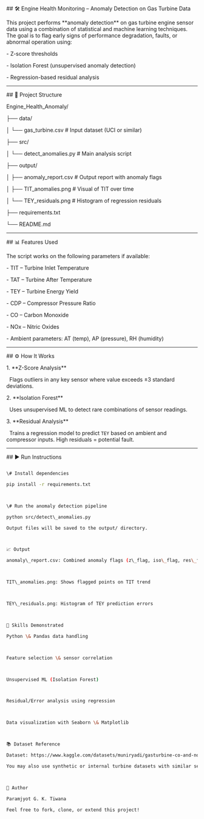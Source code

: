 \## 🛠️ Engine Health Monitoring – Anomaly Detection on Gas Turbine Data



This project performs \*\*anomaly detection\*\* on gas turbine engine sensor data using a combination of statistical and machine learning techniques. The goal is to flag early signs of performance degradation, faults, or abnormal operation using:



\- Z-score thresholds

\- Isolation Forest (unsupervised anomaly detection)

\- Regression-based residual analysis



---



\## 📁 Project Structure



Engine\_Health\_Anomaly/

├── data/

│ └── gas\_turbine.csv # Input dataset (UCI or similar)

├── src/

│ └── detect\_anomalies.py # Main analysis script

├── output/

│ ├── anomaly\_report.csv # Output report with anomaly flags

│ ├── TIT\_anomalies.png # Visual of TIT over time

│ └── TEY\_residuals.png # Histogram of regression residuals

├── requirements.txt

└── README.md



---



\## 📊 Features Used



The script works on the following parameters if available:

\- TIT – Turbine Inlet Temperature

\- TAT – Turbine After Temperature

\- TEY – Turbine Energy Yield

\- CDP – Compressor Pressure Ratio

\- CO  – Carbon Monoxide

\- NOx – Nitric Oxides

\- Ambient parameters: AT (temp), AP (pressure), RH (humidity)



---



\## ⚙️ How It Works



1\. \*\*Z-Score Analysis\*\*  

&nbsp;  Flags outliers in any key sensor where value exceeds ±3 standard deviations.



2\. \*\*Isolation Forest\*\*  

&nbsp;  Uses unsupervised ML to detect rare combinations of sensor readings.



3\. \*\*Residual Analysis\*\*  

&nbsp;  Trains a regression model to predict `TEY` based on ambient and compressor inputs. High residuals = potential fault.



---



\## ▶️ Run Instructions



```bash

\# Install dependencies

pip install -r requirements.txt



\# Run the anomaly detection pipeline

python src/detect\_anomalies.py

Output files will be saved to the output/ directory.



📈 Output

anomaly\_report.csv: Combined anomaly flags (z\_flag, iso\_flag, res\_flag, final anomaly)



TIT\_anomalies.png: Shows flagged points on TIT trend



TEY\_residuals.png: Histogram of TEY prediction errors



🧠 Skills Demonstrated

Python \& Pandas data handling



Feature selection \& sensor correlation



Unsupervised ML (Isolation Forest)



Residual/Error analysis using regression



Data visualization with Seaborn \& Matplotlib



📚 Dataset Reference

Dataset: https://www.kaggle.com/datasets/muniryadi/gasturbine-co-and-nox-emission-data

You may also use synthetic or internal turbine datasets with similar sensor columns.



📌 Author

Paramjyot G. K. Tiwana

Feel free to fork, clone, or extend this project!

